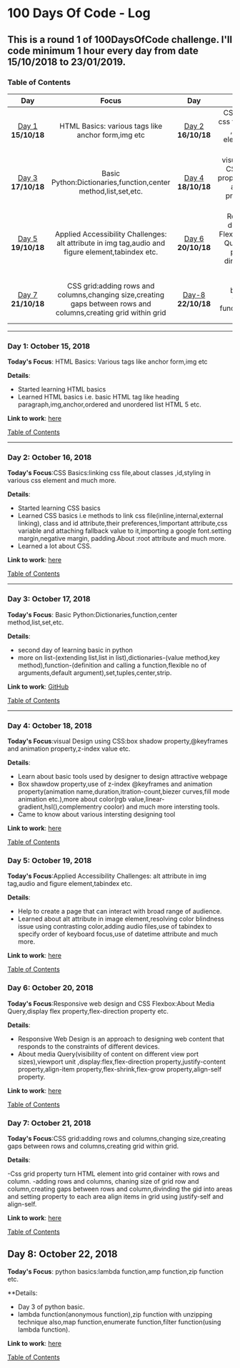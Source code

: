 # 100 Days Of Code - Log
## This is a round 1 of 100DaysOfCode challenge. I'll code minimum 1 hour every day from date 15/10/2018 to 23/01/2019.
<a name="toc"></a>
### Table of Contents 
|Day|Focus|Day|Focus|
|:---:|:-----:|:---:|:-----:|
|[Day 1](#day-1) **15/10/18**| HTML Basics: various tags like anchor form,img etc|[Day 2](#day-2) **16/10/18**| CSS Basics:linking css file,about classes ,id,various css element and much more|
|[Day 3](#day-3) **17/10/18**| Basic Python:Dictionaries,function,center method,list,set,etc.|[Day 4](#day-4) **18/10/18**| visual Design using CSS:box shadow property,@keyframes and animation property,z-index value etc.|
|[Day 5](#day-5) **19/10/18**| Applied Accessibility Challenges: alt attribute in img tag,audio and figure element,tabindex etc.|[Day 6](#day-6) **20/10/18**| Responsive web design and CSS Flexbox:About Media Query,display flex property,flex-direction property etc.|
|[Day 7](#day-7) **21/10/18**| CSS grid:adding rows and columns,changing size,creating gaps between rows and columns,creating grid within grid|[Day-8](#day-8) **22/10/18**| python basics:lambda function,amp function,zip function etc.|


-----------
<a name="day-1"></a>

### Day 1: October 15, 2018 

**Today's Focus**: HTML Basics: Various tags like anchor form,img etc

**Details**:

 - Started learning HTML basics
 - Learned HTML basics i.e. basic HTML tag like heading paragraph,img,anchor,ordered and unordered list HTML 5 etc.  
 


**Link to work**: [here](https://www.freecodecamp.org/tanu)


[Table of Contents](#toc)


----------
<a name="day-2"></a>

### Day 2: October 16, 2018


**Today's Focus**:CSS Basics:linking css file,about classes ,id,styling in various css element and much more.  

**Details**:

 - Started learning CSS basics 
 - Learned CSS basics i.e methods to link css file(inline,internal,external linking), class and id attribute,their preferences,!important attribute,css variable and attaching fallback value to it,importing a google font.setting margin,negative margin, padding.About :root attribute and much more.
 - Learned a lot about CSS.  

**Link to work**: [here](https://www.freecodecamp.org/tanu)



[Table of Contents](#toc)


----------
<a name="day-3"></a>
### Day 3: October 17, 2018 

**Today's Focus**: Basic Python:Dictionaries,function,center method,list,set,etc.


**Details**:

 - second day of learning basic in python
 - more on list-(extending list,list in list),dictionaries-(value method,key method),function-(definition and calling a function,flexible no of arguments,default argument),set,tuples,center,strip.
 

**Link to work**: [GitHub](https://github.com/TanuAgrawal123/100DaysOfCode/tree/master/PythonPractice)

[Table of Contents](#toc)



----------
<a name="day-4"></a>
### Day 4: October 18, 2018 

**Today's Focus**:visual Design using CSS:box shadow property,@keyframes and animation property,z-index value etc.

**Details**:

 - Learn about basic tools used by designer to design attractive webpage
 - Box shawdow property,use of z-index @keyframes and animation property(animation 
   name,duration,itration-count,biezer curves,fill mode animation etc.),more about color(rgb value,linear-gradient,hsl(),complementry coolor) and much more intersting tools.
 - Came to know about various intersting designing tool

**Link to work**: [here](https://www.freecodecamp.org/tanu)

[Table of Contents](#toc)
<a name="day-5"></a>
### Day 5: October 19, 2018 

**Today's Focus**:Applied Accessibility Challenges: alt attribute in img tag,audio and figure element,tabindex etc.

**Details**:

 - Help to create a page that can interact with broad range of audience.
 - Learned about alt attribute in image element,resolving color blindness issue using contrasting color,adding audio files,use of tabindex to specify order of keyboard focus,use of datetime attribute and much more.
   


**Link to work**: [here](https://www.freecodecamp.org/tanu)


[Table of Contents](#toc)
<a name="day-5"></a>
### Day 6: October 20, 2018 

**Today's Focus**:Responsive web design and CSS Flexbox:About Media Query,display flex property,flex-direction property etc.

**Details**:

 - Responsive Web Design is an approach to designing web content that responds to the 
   constraints of different devices.
 - About media Query(visibility of content on different view port sizes),viewport unit ,display:flex,flex-direction property,justify-content property,align-item property,flex-shrink,flex-grow property,align-self property.


**Link to work**: [here](https://www.freecodecamp.org/tanu)

[Table of Contents](#toc)
<a name="day-6"></a>
### Day 7: October 21, 2018 

**Today's Focus**:CSS grid:adding rows and columns,changing size,creating gaps between rows and columns,creating grid within grid.  

**Details**:

 -Css grid property turn HTML element into grid container with rows and column.
 -adding rows and columns, chaning size of grid row and column,creating gaps between rows and column,divinding the gid into areas and setting property to each area align items in grid using justify-self and align-self.


**Link to work**: [here](https://www.freecodecamp.org/tanu)


[Table of Contents](#toc)
<a name="day-6"></a>
## Day 8: October 22, 2018 

**Today's Focus**: python basics:lambda function,amp function,zip function etc.

**Details:


 - Day 3 of python basic.
 - lambda function(anonymous function),zip function with unzipping technique also,map function,enumerate function,filter function(using lambda function).


**Link to work**: [here](https://github.com/TanuAgrawal123/100DaysOfCode/tree/master/PythonPractice)


[Table of Contents](#toc)
